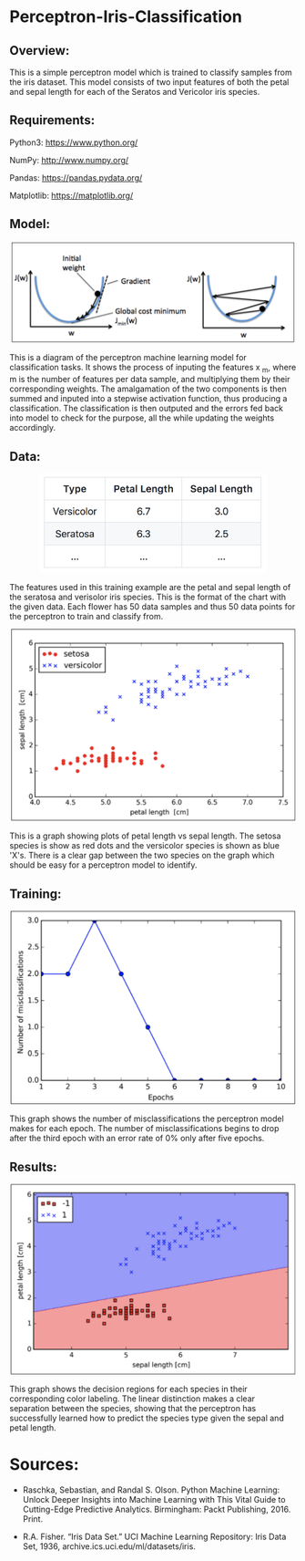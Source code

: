 # Perceptron-Iris-Classification

## Overview:
This is a simple perceptron model which is trained to classify samples from the iris dataset. This model consists of two input features of both the petal and sepal length for each of the Seratos and Vericolor iris species. <br/>

## Requirements:

Python3: https://www.python.org/ <br/>

NumPy: http://www.numpy.org/ <br/>

Pandas: https://pandas.pydata.org/ <br/>

Matplotlib: https://matplotlib.org/ <br/>

## Model:

<p align="center">
  <img src="https://github.com/Gregory-Eales/Adaptive-Linear-Neuron-Iris-Classification/blob/master/Photos/Gradient%20Descent%20Diagram.png" width="500"/>
</p>

This is a diagram of the perceptron machine learning model for classification tasks. It shows the process of inputing the features x <sub>m</sub>, where m is the number of features per data sample, and multiplying them by their corresponding weights. The amalgamation of the two components is then summed and inputed into a stepwise activation function, thus producing a classification. The classification is then outputed and the errors fed back into model to check for the purpose, all the while updating the weights accordingly.

## Data:

<p align="center">
  <img src="https://github.com/Gregory-Eales/Perceptron-Iris-classification/blob/master/Images/Example%20Data%20Table.png" width="400"/>
</p>

The features used in this training example are the petal and sepal length of the seratosa and verisolor iris species. This is the format of the chart with the given data. Each flower has 50 data samples and thus 50 data points for the perceptron to train and classify from.


<p align="center">
  <img src="https://github.com/Gregory-Eales/Perceptron-Iris-classification/blob/master/Images/Iris%20Data.png" width="500"/>
</p>

This is a graph showing plots of petal length vs sepal length. The setosa species is show as red dots and the versicolor species is shown as blue 'X's. There is a clear gap between the two species on the graph which should be easy for a perceptron model to identify.

## Training:

<p align="center">
  <img src="https://github.com/Gregory-Eales/Perceptron-Iris-classification/blob/master/Images/Misclassification%20Errors.png" width="500"/>
</p>

This graph shows the number of misclassifications the perceptron model makes for each epoch. The number of misclassifications begins to drop after the third epoch with an error rate of 0% only after five epochs.

## Results:

<p align="center">
  <img src="https://github.com/Gregory-Eales/Perceptron-Iris-classification/blob/master/Images/Classified%20Iris%20Data.png" width="500"/>
</p>

This graph shows the decision regions for each species in their corresponding color labeling. The linear distinction makes a clear separation between the species, showing that the perceptron has successfully learned how to predict the species type given the sepal and petal length.

# Sources:

* Raschka, Sebastian, and Randal S. Olson. Python Machine Learning: Unlock Deeper Insights into Machine Learning with This Vital Guide to Cutting-Edge Predictive Analytics. Birmingham: Packt Publishing, 2016. Print.

* R.A. Fisher. “Iris Data Set.” UCI Machine Learning Repository: Iris Data Set, 1936, archive.ics.uci.edu/ml/datasets/iris.



